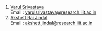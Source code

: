 1.  [Varul Srivastava](https://github.com/vs666)  
    Email : varulsrivastava@research.iiit.ac.in
2.  [Akshett Rai Jindal](https://github.com/akshettrj-iiith)  
    Email : akshett.jindal@research.iiit.ac.in

